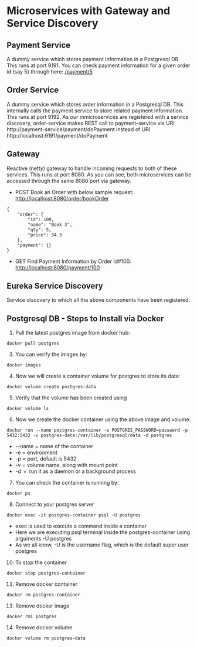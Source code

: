 # Microservices with Gateway and Service Discovery

## Payment Service
A dummy service which stores payment information in a Postgresql DB. This runs at port 9191. You can check payment information for a given order id (say 5) through here: [/payment/5](http://localhost:9191/payment/5)

## Order Service
A dummy service which stores order information in a Postgresql DB. This internally calls the payment service to store related payment information. This runs at port 9192. As our mmicroservices are registered with a service discovery, order-service makes REST call to payment-service via URI http://payment-service/payment/doPayment instead of URI http://localhost:9191/payment/doPayment

## Gateway
Reactive (netty) gateway to handle incoming requests to both of these services. This runs at port 8080. As you can see, both microservices can be accessed through the same 8080 port via gateway.

- POST Book an Order with below sample request: [http://localhost:8080/order/bookOrder](http://localhost:8080/order/bookOrder)
```
{
    "order": {
        "id": 100,
        "name": "Book 3",
        "qty": 5,
        "price": 34.3
    },
    "payment": {}
}
```
- GET Find Payment Information by Order Id#100: [http://localhost:8080/payment/100](http://localhost:8080/payment/100)

## Eureka Service Discovery
Service discovery to which all the above components have been registered.

## Postgresql DB - Steps to Install via Docker

1. Pull the latest postgres image from docker hub:
```
docker pull postgres
```
3. You can verify the images by:
```
docker images
```
4. Now we will create a container volume for postgres to store its data:
```
docker volume create postgres-data
```
5. Verify that the volume has been created using
```
docker volume ls
```
6. Now we create the docker container using the above image and volume:
```
docker run --name postgres-container -e POSTGRES_PASSWORD=password -p 5432:5432 -v postgres-data:/var/lib/postgresql/data -d postgres
```
- --name = name of the container
- -e = environment
- -p = port, default is 5432
- -v = volume name, along with mount point
- -d ‎ =  run it as a daemon or a background process
7. You can check the container is running by:
```
docker ps
```
8. Connect to your postgres server
```
docker exec -it postgres-container psql -U postgres
```
- exec is used to execute a command inside a container
- Here we are executing psql terminal inside the postgres-container using arguments -U postgres
- As we all know, -U is the username flag, which is the default super user postgres

10. To stop the container
```
docker stop postgres-container
```
11. Remove docker container
```
docker rm postgres-container
```
13. Remove docker image
```
docker rmi postgres
```
14. Remove docker volume
```
docker volume rm postgres-data
```




